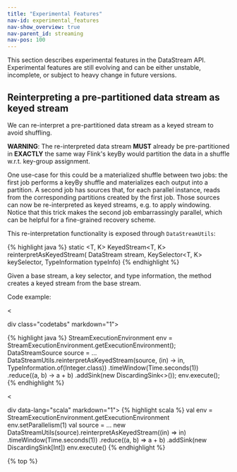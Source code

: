 ```yaml
---
title: "Experimental Features"
nav-id: experimental_features
nav-show_overview: true
nav-parent_id: streaming
nav-pos: 100
---
```

<!--
Licensed to the Apache Software Foundation (ASF) under one
or more contributor license agreements.  See the NOTICE file
distributed with this work for additional information
regarding copyright ownership.  The ASF licenses this file
to you under the Apache License, Version 2.0 (the
"License"); you may not use this file except in compliance
with the License.  You may obtain a copy of the License at

  http://www.apache.org/licenses/LICENSE-2.0

Unless required by applicable law or agreed to in writing,
software distributed under the License is distributed on an
"AS IS" BASIS, WITHOUT WARRANTIES OR CONDITIONS OF ANY
KIND, either express or implied.  See the License for the
specific language governing permissions and limitations
under the License.
-->

This section describes experimental features in the DataStream API. Experimental features are still evolving and can be either unstable, incomplete, or subject to heavy change in future versions.

## Reinterpreting a pre-partitioned data stream as keyed stream

We can re-interpret a pre-partitioned data stream as a keyed stream to avoid shuffling.

**WARNING**: The re-interpreted data stream **MUST** already be pre-partitioned in **EXACTLY** the same way Flink's keyBy would partition the data in a shuffle w.r.t. key-group assignment.

One use-case for this could be a materialized shuffle between two jobs: the first job performs a keyBy shuffle and materializes each output into a partition. A second job has sources that, for each parallel instance, reads from the corresponding partitions created by the first job. Those sources can now be re-interpreted as keyed streams, e.g. to apply windowing. Notice that this trick makes the second job embarrassingly parallel, which can be helpful for a fine-grained recovery scheme.

This re-interpretation functionality is exposed through `DataStreamUtils`:

{% highlight java %} static <T, K> KeyedStream<T, K> reinterpretAsKeyedStream( DataStream<t> stream, KeySelector<T, K> keySelector, TypeInformation<k> typeInfo) {% endhighlight %}

Given a base stream, a key selector, and type information, the method creates a keyed stream from the base stream.

Code example:

<

div class="codetabs" markdown="1">

<div data-lang="java">
  <p>
    {% highlight java %} StreamExecutionEnvironment env = StreamExecutionEnvironment.getExecutionEnvironment(); DataStreamSource<integer> source = ... DataStreamUtils.reinterpretAsKeyedStream(source, (in) -> in, TypeInformation.of(Integer.class)) .timeWindow(Time.seconds(1)) .reduce((a, b) -> a + b) .addSink(new DiscardingSink<>()); env.execute(); {% endhighlight %}
  </p>
</div>

<

div data-lang="scala" markdown="1"> {% highlight scala %} val env = StreamExecutionEnvironment.getExecutionEnvironment env.setParallelism(1) val source = ... new DataStreamUtils(source).reinterpretAsKeyedStream((in) => in) .timeWindow(Time.seconds(1)) .reduce((a, b) => a + b) .addSink(new DiscardingSink[Int]) env.execute() {% endhighlight %}

{% top %}